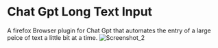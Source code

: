 # Chat Gpt Long Text Input
 A firefox Browser plugin for Chat Gpt that automates the entry of a large peice of text a little bit at a time.
![Screenshot_2](https://user-images.githubusercontent.com/41876584/218359580-f9c4695e-b2df-495d-b5ed-9c606c384fde.png)
